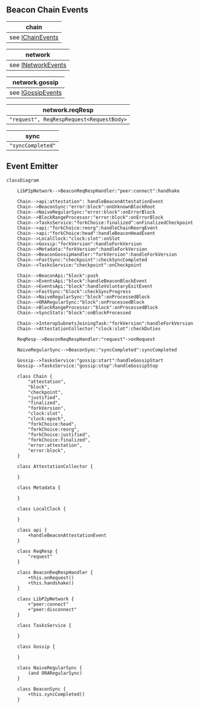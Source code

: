 ## Beacon Chain Events

|chain
|---
| see [IChainEvents](https://github.com/ChainSafe/lodestar/blob/a6ed7cce230e77cecc9b1fb9dad003f995e622f9/packages/lodestar/src/chain/emitter.ts#L107)

|network
|---
| see [INetworkEvents](https://github.com/ChainSafe/lodestar/blob/a6ed7cce230e77cecc9b1fb9dad003f995e622f9/packages/lodestar/src/network/interface.ts#L41)

|network.gossip
|---
|see [IGossipEvents](https://github.com/ChainSafe/lodestar/blob/a6ed7cce230e77cecc9b1fb9dad003f995e622f9/packages/lodestar/src/network/gossip/interface.ts#L24)

|network.reqResp
|---
|`"request", ReqRespRequest<RequestBody>`

|sync
|---
|`"syncCompleted"`

## Event Emitter
```mermaid
classDiagram

    LibP2pNetwork-->BeaconReqRespHandler:"peer:connect":handhake
    
    Chain-->api:attestation": handleBeaconAttestationEvent
    Chain-->BeaconSync:"error:block":onUnknownBlockRoot
    Chain-->NaiveRegularSync:"error:block":onErrorBlock
    Chain-->BlockRangeProcessor:"error:block":onErrorBlock
    Chain-->TasksService:"forkChoice:finalized":onFinalizedCheckpoint
    Chain-->api:"forkChoice:reorg":handleChainReorgEvent
    Chain-->api:"forkChoice:head":handleBeaconHeadEvent
    Chain-->LocalClock:"clock:slot":onSlot
    Chain-->Gossip:"forkVersion":handleForkVersion
    Chain-->Metadata:"forkVersion":handleForkVersion
    Chain-->BeaconGossipHandler:"forkVersion":handleForkVersion
    Chain-->FastSync:"checkpoint":checkSyncCompleted
    Chain-->TasksService:"checkpoint":onCheckpoint
    
    Chain-->BeaconApi:"block":push
    Chain-->EventsApi:"block":handleBeaconBlockEvent
    Chain-->EventsApi:"block":handleVoluntaryExitEvent
    Chain-->FastSync:"block":checkSyncProgress
    Chain-->NaiveRegularSync:"block":onProcessedBlock
    Chain-->ORARegularSync:"block":onProcessedBlock
    Chain-->BlockRangeProcessor:"block":onProcessedBlock
    Chain-->SyncStats:"block":onBlockProcessed
    
    Chain-->InteropSubnetsJoiningTask:"forkVersion":handleForkVersion
    Chain-->AttestationCollector:"clock:slot":checkDuties
    
    ReqResp-->BeaconReqRespHandler:"request"->onRequest
    
    NaiveRegularSync-->BeaconSync:"syncCompleted":syncCompleted
    
    Gossip-->TasksService:"gossip:start":handleGossipStart
    Gossip-->TasksService:"gossip:stop":handleGossipStop
    
    class Chain {
        "attestation",
        "block",
        "checkpoint",
        "justified",
        "finalized",
        "forkVersion",
        "clock:slot",
        "clock:epoch",
        "forkChoice:head",
        "forkChoice:reorg",
        "forkChoice:justified",
        "forkChoice:finalized",
        "error:attestation",
        "error:block",
    }
    
    class AttestationCollector {
    
    }
    
    class Metadata {
    
    }
    
    class LocalClock {
    
    }
    
    class api {
        +handleBeaconAttestationEvent
    }
    
    class ReqResp {
        "request"
    }
 
    class BeaconReqRespHandler {
        +this.onRequest()
        +this.handshake()
    }
      
    class LibP2pNetwork {
        +"peer:connect"
        +"peer:disconnect"
    }
    
    class TasksService {
    
    }

    class Gossip {

    }
    
    class NaiveRegularSync {
        (and ORARegularSync)
    }
    
    class BeaconSync {
        +this.syncCompleted()
    }
    
      
```